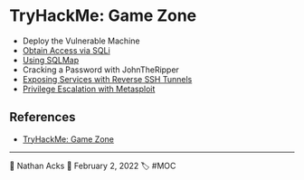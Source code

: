 # TryHackMe: Game Zone

* Deploy the Vulnerable Machine
* [Obtain Access via SQLi](../log/2022-02-02%20TryHackMe%20-%20Web%20Fundamentals%20(Supplements).md)
* [Using SQLMap](../log/2022-02-02%20TryHackMe%20-%20Web%20Fundamentals%20(Supplements).md)
* Cracking a Password with JohnTheRipper
* [Exposing Services with Reverse SSH Tunnels](../log/2022-02-02%20TryHackMe%20-%20Web%20Fundamentals%20(Supplements).md)
* [Privilege Escalation with Metasploit](../log/2022-02-02%20TryHackMe%20-%20Web%20Fundamentals%20(Supplements).md)

## References

* [TryHackMe: Game Zone](https://tryhackme.com/room/gamezone)

- - - -

👤 Nathan Acks
📅 February 2, 2022
🏷️ #MOC
